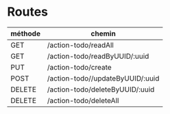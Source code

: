 # Routes

| méthode | chemin |
| --- | --- |
| GET | /action-todo/readAll |
| GET | /action-todo/readByUUID/:uuid |
| PUT | /action-todo/create |
| POST | /action-todo//updateByUUID/:uuid |
| DELETE | /action-todo/deleteByUUID/:uuid |
| DELETE | /action-todo/deleteAll |
